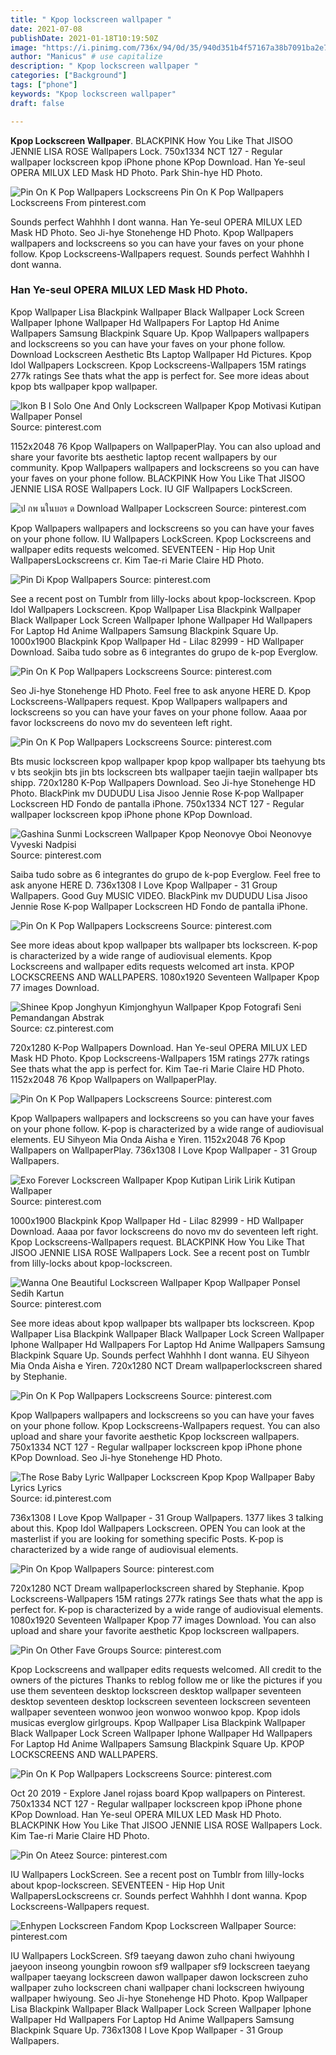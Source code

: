 ```yaml
---
title: " Kpop lockscreen wallpaper "
date: 2021-07-08
publishDate: 2021-01-18T10:19:50Z
image: "https://i.pinimg.com/736x/94/0d/35/940d351b4f57167a38b7091ba2e70e55.jpg"
author: "Manicus" # use capitalize
description: " Kpop lockscreen wallpaper "
categories: ["Background"]
tags: ["phone"]
keywords: "Kpop lockscreen wallpaper"
draft: false

---
```



**Kpop Lockscreen Wallpaper**. BLACKPINK How You Like That JISOO JENNIE LISA ROSE Wallpapers Lock. 750x1334 NCT 127 - Regular wallpaper lockscreen kpop iPhone phone KPop Download. Han Ye-seul OPERA MILUX LED Mask HD Photo. Park Shin-hye HD Photo.

![Pin On K Pop Wallpapers Lockscreens](https://i.pinimg.com/originals/a8/c2/ae/a8c2aecf5e42c70f2741d0c14185d1d0.jpg "Pin On K Pop Wallpapers Lockscreens")
Pin On K Pop Wallpapers Lockscreens From pinterest.com


Sounds perfect Wahhhh I dont wanna. Han Ye-seul OPERA MILUX LED Mask HD Photo. Seo Ji-hye Stonehenge HD Photo. Kpop Wallpapers wallpapers and lockscreens so you can have your faves on your phone follow. Kpop Lockscreens-Wallpapers request. Sounds perfect Wahhhh I dont wanna.

### Han Ye-seul OPERA MILUX LED Mask HD Photo.

Kpop Wallpaper Lisa Blackpink Wallpaper Black Wallpaper Lock Screen Wallpaper Iphone Wallpaper Hd Wallpapers For Laptop Hd Anime Wallpapers Samsung Blackpink Square Up. Kpop Wallpapers wallpapers and lockscreens so you can have your faves on your phone follow. Download Lockscreen Aesthetic Bts Laptop Wallpaper Hd Pictures. Kpop Idol Wallpapers Lockscreen. Kpop Lockscreens-Wallpapers 15M ratings 277k ratings See thats what the app is perfect for. See more ideas about kpop bts wallpaper kpop wallpaper.


![Ikon B I Solo One And Only Lockscreen Wallpaper Kpop Motivasi Kutipan Wallpaper Ponsel](https://i.pinimg.com/originals/f5/79/49/f5794937652da742d7b5568b48c70118.jpg "Ikon B I Solo One And Only Lockscreen Wallpaper Kpop Motivasi Kutipan Wallpaper Ponsel")
Source: pinterest.com

1152x2048 76 Kpop Wallpapers on WallpaperPlay. You can also upload and share your favorite bts aesthetic laptop recent wallpapers by our community. Kpop Wallpapers wallpapers and lockscreens so you can have your faves on your phone follow. BLACKPINK How You Like That JISOO JENNIE LISA ROSE Wallpapers Lock. IU GIF Wallpapers LockScreen.

![ป กพ นในบอร ด Download Wallpaper Lockscreen](https://i.pinimg.com/originals/e5/22/d3/e522d308e11ff161fa99da21dd2f84af.jpg "ป กพ นในบอร ด Download Wallpaper Lockscreen")
Source: pinterest.com

Kpop Wallpapers wallpapers and lockscreens so you can have your faves on your phone follow. IU Wallpapers LockScreen. Kpop Lockscreens and wallpaper edits requests welcomed. SEVENTEEN - Hip Hop Unit WallpapersLockscreens cr. Kim Tae-ri Marie Claire HD Photo.

![Pin Di Kpop Wallpapers](https://i.pinimg.com/originals/73/b4/a6/73b4a6f54686c1aabe9dd15ff7cf0c31.jpg "Pin Di Kpop Wallpapers")
Source: pinterest.com

See a recent post on Tumblr from lilly-locks about kpop-lockscreen. Kpop Idol Wallpapers Lockscreen. Kpop Wallpaper Lisa Blackpink Wallpaper Black Wallpaper Lock Screen Wallpaper Iphone Wallpaper Hd Wallpapers For Laptop Hd Anime Wallpapers Samsung Blackpink Square Up. 1000x1900 Blackpink Kpop Wallpaper Hd - Lilac 82999 - HD Wallpaper Download. Saiba tudo sobre as 6 integrantes do grupo de k-pop Everglow.

![Pin On K Pop Wallpapers Lockscreens](https://i.pinimg.com/originals/a8/c2/ae/a8c2aecf5e42c70f2741d0c14185d1d0.jpg "Pin On K Pop Wallpapers Lockscreens")
Source: pinterest.com

Seo Ji-hye Stonehenge HD Photo. Feel free to ask anyone HERE D. Kpop Lockscreens-Wallpapers request. Kpop Wallpapers wallpapers and lockscreens so you can have your faves on your phone follow. Aaaa por favor lockscreens do novo mv do seventeen left right.

![Pin On K Pop Wallpapers Lockscreens](https://i.pinimg.com/originals/39/be/26/39be265ec25c2458e83247d73dad6616.jpg "Pin On K Pop Wallpapers Lockscreens")
Source: pinterest.com

Bts music lockscreen kpop wallpaper kpop kpop wallpaper bts taehyung bts v bts seokjin bts jin bts lockscreen bts wallpaper taejin taejin wallpaper bts shipp. 720x1280 K-Pop Wallpapers Download. Seo Ji-hye Stonehenge HD Photo. BlackPink mv DUDUDU Lisa Jisoo Jennie Rose K-pop Wallpaper Lockscreen HD Fondo de pantalla iPhone. 750x1334 NCT 127 - Regular wallpaper lockscreen kpop iPhone phone KPop Download.

![Gashina Sunmi Lockscreen Wallpaper Kpop Neonovye Oboi Neonovye Vyveski Nadpisi](https://i.pinimg.com/originals/b5/7c/3a/b57c3a4dcea1bd76854bf95b74c7517a.jpg "Gashina Sunmi Lockscreen Wallpaper Kpop Neonovye Oboi Neonovye Vyveski Nadpisi")
Source: pinterest.com

Saiba tudo sobre as 6 integrantes do grupo de k-pop Everglow. Feel free to ask anyone HERE D. 736x1308 I Love Kpop Wallpaper - 31 Group Wallpapers. Good Guy MUSIC VIDEO. BlackPink mv DUDUDU Lisa Jisoo Jennie Rose K-pop Wallpaper Lockscreen HD Fondo de pantalla iPhone.

![Pin On K Pop Wallpapers Lockscreens](https://i.pinimg.com/originals/dd/71/5a/dd715a000e143974a3feee76a5b1defa.jpg "Pin On K Pop Wallpapers Lockscreens")
Source: pinterest.com

See more ideas about kpop wallpaper bts wallpaper bts lockscreen. K-pop is characterized by a wide range of audiovisual elements. Kpop Lockscreens and wallpaper edits requests welcomed art insta. KPOP LOCKSCREENS AND WALLPAPERS. 1080x1920 Seventeen Wallpaper Kpop 77 images Download.

![Shinee Kpop Jonghyun Kimjonghyun Wallpaper Kpop Fotografi Seni Pemandangan Abstrak](https://i.pinimg.com/originals/6a/15/1e/6a151e4a935319ad842c70c43fe57dbd.jpg "Shinee Kpop Jonghyun Kimjonghyun Wallpaper Kpop Fotografi Seni Pemandangan Abstrak")
Source: cz.pinterest.com

720x1280 K-Pop Wallpapers Download. Han Ye-seul OPERA MILUX LED Mask HD Photo. Kpop Lockscreens-Wallpapers 15M ratings 277k ratings See thats what the app is perfect for. Kim Tae-ri Marie Claire HD Photo. 1152x2048 76 Kpop Wallpapers on WallpaperPlay.

![Pin On K Pop Wallpapers Lockscreens](https://i.pinimg.com/originals/ba/71/19/ba71192fb1ab7b6d455407b084114a8d.jpg "Pin On K Pop Wallpapers Lockscreens")
Source: pinterest.com

Kpop Wallpapers wallpapers and lockscreens so you can have your faves on your phone follow. K-pop is characterized by a wide range of audiovisual elements. EU Sihyeon Mia Onda Aisha e Yiren. 1152x2048 76 Kpop Wallpapers on WallpaperPlay. 736x1308 I Love Kpop Wallpaper - 31 Group Wallpapers.

![Exo Forever Lockscreen Wallpaper Kpop Kutipan Lirik Lirik Kutipan Wallpaper](https://i.pinimg.com/originals/80/dd/31/80dd3181394d8830b5ce73ba015aad3b.jpg "Exo Forever Lockscreen Wallpaper Kpop Kutipan Lirik Lirik Kutipan Wallpaper")
Source: pinterest.com

1000x1900 Blackpink Kpop Wallpaper Hd - Lilac 82999 - HD Wallpaper Download. Aaaa por favor lockscreens do novo mv do seventeen left right. Kpop Lockscreens-Wallpapers request. BLACKPINK How You Like That JISOO JENNIE LISA ROSE Wallpapers Lock. See a recent post on Tumblr from lilly-locks about kpop-lockscreen.

![Wanna One Beautiful Lockscreen Wallpaper Kpop Wallpaper Ponsel Sedih Kartun](https://i.pinimg.com/originals/50/d3/5d/50d35d78b29412e48cf28225987cacb2.jpg "Wanna One Beautiful Lockscreen Wallpaper Kpop Wallpaper Ponsel Sedih Kartun")
Source: pinterest.com

See more ideas about kpop wallpaper bts wallpaper bts lockscreen. Kpop Wallpaper Lisa Blackpink Wallpaper Black Wallpaper Lock Screen Wallpaper Iphone Wallpaper Hd Wallpapers For Laptop Hd Anime Wallpapers Samsung Blackpink Square Up. Sounds perfect Wahhhh I dont wanna. EU Sihyeon Mia Onda Aisha e Yiren. 720x1280 NCT Dream wallpaperlockscreen shared by Stephanie.

![Pin On K Pop Wallpapers Lockscreens](https://i.pinimg.com/originals/ea/dc/67/eadc67a31d63fd735a531c109bb9fb16.jpg "Pin On K Pop Wallpapers Lockscreens")
Source: pinterest.com

Kpop Wallpapers wallpapers and lockscreens so you can have your faves on your phone follow. Kpop Lockscreens-Wallpapers request. You can also upload and share your favorite aesthetic Kpop lockscreen wallpapers. 750x1334 NCT 127 - Regular wallpaper lockscreen kpop iPhone phone KPop Download. Seo Ji-hye Stonehenge HD Photo.

![The Rose Baby Lyric Wallpaper Lockscreen Kpop Kpop Wallpaper Baby Lyrics Lyrics](https://i.pinimg.com/originals/d9/d5/7e/d9d57eb3ef87fef2ee1bd4ef04d35ee0.png "The Rose Baby Lyric Wallpaper Lockscreen Kpop Kpop Wallpaper Baby Lyrics Lyrics")
Source: id.pinterest.com

736x1308 I Love Kpop Wallpaper - 31 Group Wallpapers. 1377 likes 3 talking about this. Kpop Idol Wallpapers Lockscreen. OPEN You can look at the masterlist if you are looking for something specific Posts. K-pop is characterized by a wide range of audiovisual elements.

![Pin On Kpop Wallpapers](https://i.pinimg.com/originals/64/61/33/646133f4990c86e486d5a52c24ca6f5a.jpg "Pin On Kpop Wallpapers")
Source: pinterest.com

720x1280 NCT Dream wallpaperlockscreen shared by Stephanie. Kpop Lockscreens-Wallpapers 15M ratings 277k ratings See thats what the app is perfect for. K-pop is characterized by a wide range of audiovisual elements. 1080x1920 Seventeen Wallpaper Kpop 77 images Download. You can also upload and share your favorite aesthetic Kpop lockscreen wallpapers.

![Pin On Other Fave Groups](https://i.pinimg.com/736x/75/b6/e8/75b6e84faae34ec760423923b777026c.jpg "Pin On Other Fave Groups")
Source: pinterest.com

Kpop Lockscreens and wallpaper edits requests welcomed. All credit to the owners of the pictures Thanks to reblog follow me or like the pictures if you use them seventeen desktop lockscreen desktop wallpaper seventeen desktop seventeen desktop lockscreen seventeen lockscreen seventeen wallpaper seventeen wonwoo jeon wonwoo wonwoo kpop. Kpop idols musicas everglow girlgroups. Kpop Wallpaper Lisa Blackpink Wallpaper Black Wallpaper Lock Screen Wallpaper Iphone Wallpaper Hd Wallpapers For Laptop Hd Anime Wallpapers Samsung Blackpink Square Up. KPOP LOCKSCREENS AND WALLPAPERS.

![Pin On K Pop Wallpapers Lockscreens](https://i.pinimg.com/originals/95/d7/6b/95d76bc9931847d235e0d93e6654a74f.jpg "Pin On K Pop Wallpapers Lockscreens")
Source: pinterest.com

Oct 20 2019 - Explore Janel rojass board Kpop wallpapers on Pinterest. 750x1334 NCT 127 - Regular wallpaper lockscreen kpop iPhone phone KPop Download. Han Ye-seul OPERA MILUX LED Mask HD Photo. BLACKPINK How You Like That JISOO JENNIE LISA ROSE Wallpapers Lock. Kim Tae-ri Marie Claire HD Photo.

![Pin On Ateez](https://i.pinimg.com/originals/23/68/9d/23689d7e9e0cb700e7ed6a86a54723d4.jpg "Pin On Ateez")
Source: pinterest.com

IU Wallpapers LockScreen. See a recent post on Tumblr from lilly-locks about kpop-lockscreen. SEVENTEEN - Hip Hop Unit WallpapersLockscreens cr. Sounds perfect Wahhhh I dont wanna. Kpop Lockscreens-Wallpapers request.

![Enhypen Lockscreen Fandom Kpop Lockscreen Wallpaper](https://i.pinimg.com/736x/94/0d/35/940d351b4f57167a38b7091ba2e70e55.jpg "Enhypen Lockscreen Fandom Kpop Lockscreen Wallpaper")
Source: pinterest.com

IU Wallpapers LockScreen. Sf9 taeyang dawon zuho chani hwiyoung jaeyoon inseong youngbin rowoon sf9 wallpaper sf9 lockscreen taeyang wallpaper taeyang lockscreen dawon wallpaper dawon lockscreen zuho wallpaper zuho lockscreen chani wallpaper chani lockscreen hwiyoung wallpaper hwiyoung. Seo Ji-hye Stonehenge HD Photo. Kpop Wallpaper Lisa Blackpink Wallpaper Black Wallpaper Lock Screen Wallpaper Iphone Wallpaper Hd Wallpapers For Laptop Hd Anime Wallpapers Samsung Blackpink Square Up. 736x1308 I Love Kpop Wallpaper - 31 Group Wallpapers.

